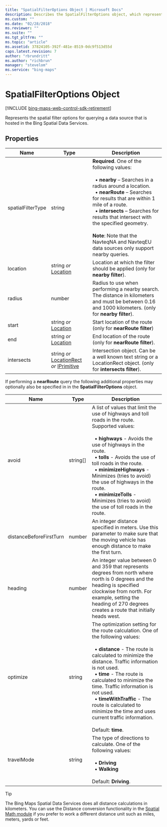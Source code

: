 ```yaml
---
title: "SpatialFilterOptions Object | Microsoft Docs"
description: Describes the SpatialFilterOptions object, which represents spatial filter options for querying a data source hosted in the Bing Spatial Data Services and provides a list of the object's properties.
ms.custom: ""
ms.date: "02/28/2018"
ms.reviewer: ""
ms.suite: ""
ms.tgt_pltfrm: ""
ms.topic: "article"
ms.assetid: 37824105-392f-481e-8519-0dc9f513d55d
caps.latest.revision: 7
author: "rbrundritt"
ms.author: "richbrun"
manager: "stevelom"
ms.service: "bing-maps"
---
```


# SpatialFilterOptions Object

[!INCLUDE [bing-maps-web-control-sdk-retirement](../../includes/bing-maps-web-control-sdk-retirement.md)]

Represents the spatial filter options for querying a data source that is hosted in the Bing Spatial Data Services.

## Properties

Name                    | Type                       | Description                              |
----------------------- | -------------------------- | ----------------------------------
spatialFilterType       | string                     | **Required**. One of the following values:<br/><br/>&nbsp; • **nearby** – Searches in a radius around a location.<br/>&nbsp; • **nearRoute** – Searches for results that are within 1 mile of a route.<br/>&nbsp; • **intersects** – Searches for results that intersect with the specified geometry.<br/><br/>**Note**: Note that the NavteqNA and NavteqEU data sources only support nearby queries. 
location                | string _or_ [Location](../../map-control-api/location-class.md)       | Location at which the filter should be applied (only for **nearby filter**).
radius                  | number                     | Radius to use when performing a nearby search.  The distance in kilometers and must be between 0.16 and 1000 kilometers. (only for **nearby filter**).
start                   | string _or_ [Location](../../map-control-api/location-class.md)       | Start location of the route (only for **nearRoute filter**)
end                     | string _or_ [Location](../../map-control-api/location-class.md)       | End location of the route (only for **nearRoute filter**).
intersects              | string _or_ [LocationRect](../../map-control-api/locationrect-class.md) _or_ [IPrimitive](../../map-control-api/iprimitive-class.md) | Intersection object. Can be a well known text string or a LocationRect object.  (only for **intersects filter**).

If performing a **nearRoute** query the following additional properties may optionally also be specified in in the **SpatialFilterOptions** object.

| Name                    | Type       | Description                                          |
|-------------------------|------------|------------------------------------------------------|
| avoid                   | string\[\] | A list of values that limit the use of highways and toll roads in the route. Supported values:<br/><br/>&nbsp; • **highways** - Avoids the use of highways in the route.<br/>&nbsp; • **tolls** - Avoids the use of toll roads in the route.<br/>&nbsp; • **minimizeHighways** - Minimizes (tries to avoid) the use of highways in the route.<br/>&nbsp; • **minimizeTolls** - Minimizes (tries to avoid) the use of toll roads in the route.  |
| distanceBeforeFirstTurn | number     | An integer distance specified in meters. Use this parameter to make sure that the moving vehicle has enough distance to make the first turn. |
| heading                 | number     | An integer value between 0 and 359 that represents degrees from north where north is 0 degrees and the heading is specified clockwise from north. For example, setting the heading of 270 degrees creates a route that initially heads west.   |
| optimize                | string     | The optimization setting for the route calculation. One of the following values:<br/><br/>&nbsp; • **distance** - The route is calculated to minimize the distance. Traffic information is not used.<br/>&nbsp; • **time** - The route is calculated to minimize the time. Traffic information is not used.<br/>&nbsp; • **timeWithTraffic** - The route is calculated to minimize the time and uses current traffic information.<br/><br/>Default: **time**. |
| travelMode              | string     | The type of directions to calculate. One of the following values:<br/><br/>&nbsp; • **Driving**<br/>&nbsp; • **Walking**<br/><br/>Default: **Driving**.  |


> [!TIP]
> The Bing Maps Spatial Data Services does all distance calculations in kilometers. You can use the Distance conversion functionality in the [Spatial Math module](../spatial-math-module/index.md) if you prefer to work a different distance unit such as miles, meters, yards or feet.
